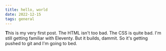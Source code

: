 ```yaml
---
title: hello, world
date: 2022-12-15
tags: general
---
```


**T**his is my very first post. The HTML isn't too bad. The CSS is quite bad. I'm still getting familiar with Eleventy. But it builds, dammit. So it's getting pushed to git and I'm going to bed.
